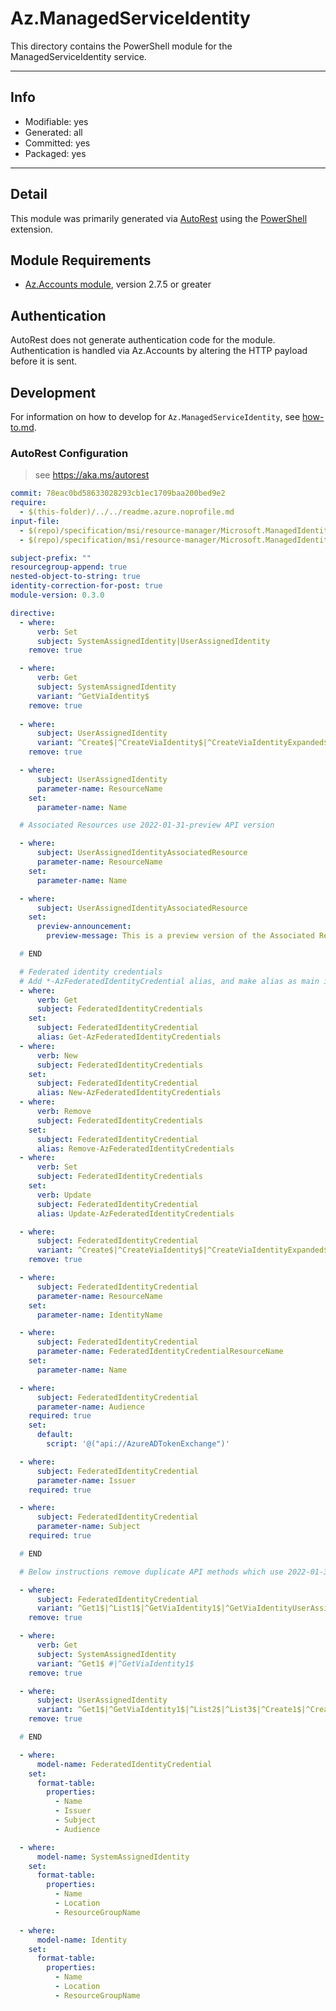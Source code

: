 <!-- region Generated -->
# Az.ManagedServiceIdentity
This directory contains the PowerShell module for the ManagedServiceIdentity service.

---
## Info
- Modifiable: yes
- Generated: all
- Committed: yes
- Packaged: yes

---
## Detail
This module was primarily generated via [AutoRest](https://github.com/Azure/autorest) using the [PowerShell](https://github.com/Azure/autorest.powershell) extension.

## Module Requirements
- [Az.Accounts module](https://www.powershellgallery.com/packages/Az.Accounts/), version 2.7.5 or greater

## Authentication
AutoRest does not generate authentication code for the module. Authentication is handled via Az.Accounts by altering the HTTP payload before it is sent.

## Development
For information on how to develop for `Az.ManagedServiceIdentity`, see [how-to.md](how-to.md).
<!-- endregion -->

### AutoRest Configuration
> see https://aka.ms/autorest

``` yaml
commit: 78eac0bd58633028293cb1ec1709baa200bed9e2
require:
  - $(this-folder)/../../readme.azure.noprofile.md
input-file:
  - $(repo)/specification/msi/resource-manager/Microsoft.ManagedIdentity/stable/2023-01-31/ManagedIdentity.json
  - $(repo)/specification/msi/resource-manager/Microsoft.ManagedIdentity/preview/2022-01-31-preview/ManagedIdentity.json

subject-prefix: ""
resourcegroup-append: true
nested-object-to-string: true
identity-correction-for-post: true
module-version: 0.3.0

directive:
  - where:
      verb: Set
      subject: SystemAssignedIdentity|UserAssignedIdentity
    remove: true

  - where:
      verb: Get
      subject: SystemAssignedIdentity
      variant: ^GetViaIdentity$
    remove: true
    
  - where:
      subject: UserAssignedIdentity
      variant: ^Create$|^CreateViaIdentity$|^CreateViaIdentityExpanded$|^Update$|^UpdateViaIdentity$
    remove: true

  - where:
      subject: UserAssignedIdentity
      parameter-name: ResourceName
    set:
      parameter-name: Name

  # Associated Resources use 2022-01-31-preview API version

  - where:
      subject: UserAssignedIdentityAssociatedResource
      parameter-name: ResourceName
    set:
      parameter-name: Name

  - where:
      subject: UserAssignedIdentityAssociatedResource
    set:
      preview-announcement:
        preview-message: This is a preview version of the Associated Resources feature.

  # END

  # Federated identity credentials
  # Add *-AzFederatedIdentityCredential alias, and make alias as main index.
  - where:
      verb: Get
      subject: FederatedIdentityCredentials
    set:
      subject: FederatedIdentityCredential
      alias: Get-AzFederatedIdentityCredentials
  - where:
      verb: New
      subject: FederatedIdentityCredentials
    set:
      subject: FederatedIdentityCredential
      alias: New-AzFederatedIdentityCredentials
  - where:
      verb: Remove
      subject: FederatedIdentityCredentials
    set:
      subject: FederatedIdentityCredential
      alias: Remove-AzFederatedIdentityCredentials
  - where:
      verb: Set
      subject: FederatedIdentityCredentials
    set:
      verb: Update
      subject: FederatedIdentityCredential
      alias: Update-AzFederatedIdentityCredentials

  - where:
      subject: FederatedIdentityCredential
      variant: ^Create$|^CreateViaIdentity$|^CreateViaIdentityExpanded$|^Update$|^UpdateViaIdentity$
    remove: true

  - where:
      subject: FederatedIdentityCredential
      parameter-name: ResourceName
    set:
      parameter-name: IdentityName

  - where:
      subject: FederatedIdentityCredential
      parameter-name: FederatedIdentityCredentialResourceName
    set:
      parameter-name: Name

  - where:
      subject: FederatedIdentityCredential
      parameter-name: Audience
    required: true
    set:
      default:
        script: '@("api://AzureADTokenExchange")'

  - where:
      subject: FederatedIdentityCredential
      parameter-name: Issuer
    required: true

  - where:
      subject: FederatedIdentityCredential
      parameter-name: Subject
    required: true

  # END

  # Below instructions remove duplicate API methods which use 2022-01-31-preview. MUST be removed when 2022-01-31-preview is removed.

  - where:
      subject: FederatedIdentityCredential
      variant: ^Get1$|^List1$|^GetViaIdentity1$|^GetViaIdentityUserAssignedIdentity1$|^Create1$|^CreateExpanded1$|^CreateViaIdentity1$|^CreateViaIdentityUserAssignedIdentity1$|^CreateViaIdentityUserAssignedIdentityExpanded1$|^CreateViaIdentityExpanded1$|^Delete1$|^DeleteViaIdentity1$|^DeleteViaIdentityUserAssignedIdentity1$|^Update1$|^UpdateExpanded1$|^UpdateViaIdentity1$|^UpdateViaIdentityExpanded1$|^UpdateViaJsonFilePath1ViaJsonFilePath$|^UpdateViaJsonString1ViaJsonString$|^UpdateViaIdentityUserAssignedIdentity1$
    remove: true

  - where:
      verb: Get
      subject: SystemAssignedIdentity
      variant: ^Get1$ #|^GetViaIdentity1$
    remove: true

  - where:
      subject: UserAssignedIdentity
      variant: ^Get1$|^GetViaIdentity1$|^List2$|^List3$|^Create1$|^CreateExpanded1$|^CreateViaIdentity1$|^CreateViaIdentityExpanded1$|^CreateViaJsonFilePath1ViaJsonFilePath$|^CreateViaJsonString1ViaJsonString$|^Delete1$|^DeleteViaIdentity1$|^Update1$|^UpdateExpanded1$|^UpdateViaIdentity1$|^UpdateViaIdentityExpanded1$|^UpdateViaJsonFilePath1ViaJsonFilePath$|^UpdateViaJsonString1ViaJsonString$
    remove: true

  # END 

  - where:
      model-name: FederatedIdentityCredential
    set:
      format-table:
        properties:
          - Name
          - Issuer
          - Subject
          - Audience

  - where:
      model-name: SystemAssignedIdentity
    set:
      format-table:
        properties:
          - Name
          - Location
          - ResourceGroupName

  - where:
      model-name: Identity
    set:
      format-table:
        properties:
          - Name
          - Location
          - ResourceGroupName
```
